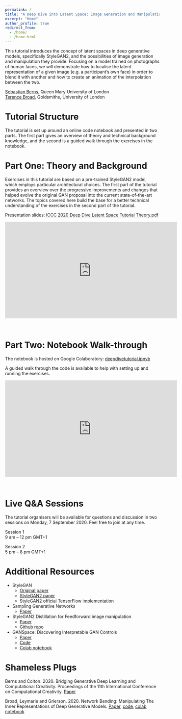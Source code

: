 ```yaml
---
permalink: /
title: "A Deep Dive into Latent Space: Image Generation and Manipulation with StyleGAN2"
excerpt: "Home"
author_profile: true
redirect_from:
  - /home/
  - /home.html
---
```


This tutorial introduces the concept of latent spaces in deep generative models, specifically StyleGAN2, and the possibilities of image generation and manipulation they provide. Focusing on a model trained on photographs of human faces, we will demonstrate how to localise the latent representation of a given image (e.g. a participant’s own face) in order to blend it with another and how to create an animation of the interpolation between the two.

[Sebastian Berns](https://sebastianberns.com), Queen Mary University of London<br>
[Terence Broad](https://terencebroad.com), Goldsmiths, University of London


Tutorial Structure
======
The tutorial is set up around an online code notebook and presented in two parts. The first part gives an overview of theory and technical background knowledge, and the second is a guided walk through the exercises in the notebook.


Part One: Theory and Background
======
Exercises in this tutorial are based on a pre-trained StyleGAN2 model, which employs particular architectural choices. The first part of the tutorial provides an overview over the progressive improvements and changes that helped evolve the original GAN proposal into the current state-of-the-art networks. The topics covered here build the base for a better technical understanding of the exercises in the second part of the tutorial.

Presentation slides: [ICCC 2020 Deep Dive Latent Space Tutorial Theory.pdf](https://drive.google.com/file/d/1bJ-atnS1B2jH2Mi437MTnkB1POHGmFl7/view?usp=sharing)

<iframe width="560" height="315" src="https://www.youtube-nocookie.com/embed/vu84G6McaCo" frameborder="0" allow="accelerometer; autoplay; encrypted-media; gyroscope; picture-in-picture" allowfullscreen></iframe>

&nbsp;

Part Two: Notebook Walk-through
======
The notebook is hosted on Google Colaboratory: [deepdivetutorial.ipnyb](https://colab.research.google.com/drive/1PlvXkqgxyvJytA7muvdYuAznjCHnAa2B?usp=sharing)

A guided walk through the code is available to help with setting up and running the exercises.

<iframe width="560" height="315" src="https://www.youtube-nocookie.com/embed/r3Vg2Z7SI4E" frameborder="0" allow="accelerometer; autoplay; encrypted-media; gyroscope; picture-in-picture" allowfullscreen></iframe>

&nbsp;

Live Q&A Sessions
======
The tutorial organisers will be available for questions and discussion in two sessions on Monday, 7 September 2020. Feel free to join at any time.

Session 1<br>
9 am – 12 pm GMT+1

Session 2<br>
5 pm – 8 pm GMT+1


Additional Resources
======
- StyleGAN
  - [Original paper](https://arxiv.org/abs/1812.04948)
  - [StyleGAN2 paper](https://arxiv.org/abs/1912.04958)
  - [StyleGAN2 official TensorFlow implementation](https://github.com/NVlabs/stylegan2)
- Sampling Generative Networks
  - [Paper](https://arxiv.org/abs/1609.04468)
- StyleGAN2 Distillation for Feedforward image manipulation
  - [Paper](https://arxiv.org/abs/2004.02546)
  - [Github repo](https://github.com/EvgenyKashin/stylegan2-distillation)
- GANSpace: Discovering Interpretable GAN Controls
  - [Paper](https://arxiv.org/abs/2004.02546)
  - [Code](https://github.com/harskish/ganspace)
  - [Colab notebook](https://colab.research.google.com/github/harskish/ganspace/blob/master/notebooks/Ganspace_colab.ipynb)


Shameless Plugs
======
Berns and Colton. 2020. Bridging Generative Deep Learning and Computational Creativity. Proceedings of the 11th International Conference on Computational Creativity. [Paper](http://sebastianberns.com/iccc2020bridging/)

Broad, Leymarie and Grierson. 2020. Network Bending: Manipulating The Inner Representations of Deep Generative Models. [Paper](https://arxiv.org/abs/2005.12420), [code](https://github.com/terrybroad/network-bending), [colab notebook](https://colab.research.google.com/github/dvschultz/ml-art-colabs/blob/master/Network_Bending_Static_Images.ipynb)
